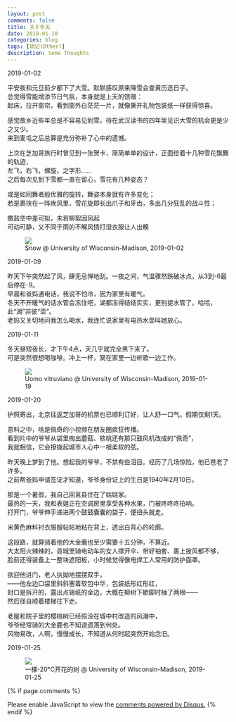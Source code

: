 ```yaml
---
layout: post
comments: false
title: 关于冬天
date: 2019-01-10
categories: blog
tags: [琐记(Other)]
description: Some Thoughts
---
```


2019-01-02

平安夜和元旦前夕都下了大雪。默默感叹原来降雪会查黄历选日子。  
总觉得雪能增添节日气氛，本身就是上天的馈赠：  
起床，拉开窗帘，看到窗外白茫茫一片，就像撕开礼物包装纸一样获得惊喜。

感觉故乡近些年总是不容易见到雪，待在武汉读书的四年里见识大雪的机会更是少之又少。  
来到麦屯之后总算是充分弥补了心中的遗憾。

上次在芝加哥旅行时曾见到一张贺卡，简简单单的设计，正面绘着十几种雪花飘舞的轨迹，  
左飞，右飞，螺旋，之字形……  
之后每次见到下雪都一直在留心，雪花有几种姿态？

或是如同舞者般优雅的旋转，舞姿本身就有许多变化；  
若是裹挟在一阵疾风里，雪花旋即长出爪子和牙齿，多出几分狂乱的战斗性；

撒盐空中差可拟，未若柳絮因风起  
可动可静，又不同于雨的不解风情打湿衣服让人出糗

<figure>
<img src="{{ "img/hwang_snow-min.jpg" | absolute_url }}" />
<figcaption>Snow @ University of Wisconsin-Madison, 2019-01-02 </figcaption>
</figure>

2019-01-09

昨天下午突然起了风，肆无忌惮地刮。一夜之间，气温骤然跌破冰点，从3到-6最后停在-9。  
早晨和爸妈通电话，我说不怕冷，因为家里有暖气。  
冬天不开暖气的话水管会冻住吧，湖都冻得结结实实，更别提水管了。哈哈，此“湖”非彼“壶”。  
老妈又关切地问我怎么喝水，我连忙说家里有电热水壶叫她放心。

2019-01-11

冬天昼短夜长，才下午4点，天几乎就完全黑下来了。  
可是突然很想喝咖啡。冲上一杯，窝在家里一边听歌一边工作。

<figure>
<img src="{{ "img/hwang_onsnow-min.jpg" | absolute_url }}" />
<figcaption>Uomo vitruviano @ University of Wisconsin-Madison, 2019-01-19 </figcaption>
</figure>

2019-01-20

护照寄出，北京往返芝加哥的机票也已顺利订好，让人舒一口气。假期仅剩1天。

意料之中，啥是佩奇的小视频在朋友圈疯狂传播。  
看到片中的爷爷从袋里掏出蘑菇、核桃还有那只鼓风机改成的“佩奇”，  
我就相信，它会撩拨起城市人心中一根柔软的弦。

昨天晚上梦到了他。想起我的爷爷，不禁有些泪目。经历了几场惊险，他已苍老了许多。  
之前帮爸妈申请签证才知道，爷爷身份证上的生日是1940年2月10日。

那是一个暑假，我自己回莒县住在了姑姑家。  
最热的一天，我和表姐正在空调房里享受各种水果，门被咚咚咚拍响。  
打开门，爷爷伸手递进两个鼓鼓囊囊的袋子，便扭头就走。  

米黄色麻料衬衣服服帖帖地粘在背上，透出白背心的轮廓。 

这段路，就算骑着他的大金鹿也至少需要十五分钟，不算近。  
大太阳火辣辣的，县城里骑电动车的女人撑开伞、带好袖套、裹上披风都不够，  
脸前还得装备上一整块遮阳板，小时候觉得像电焊工人常用的防护面罩。

欲迎他进门，老人执拗地摆摆双手，  
——他左边口袋里斜斜塞着软包中华，包装纸彤红彤红，  
封口是拆开的，露出点锡纸的金边，大概在柳树下歇脚时抽了两根——  
然后径自顺着楼梯往下走。

老屋和院子里的樱桃树已经殒没在城中村改造的风潮中，  
爷爷经常骑的大金鹿也不知道遗落到何处。  
风物易改，人啊，慢慢成长，不知道从何时起突然开始念旧。

2019-01-25

<figure>
<img src="{{ "img/hwang_icetree-min.jpg" | absolute_url }}" />
<figcaption>一棵-20°C开花的树 @ University of Wisconsin-Madison, 2019-01-25 </figcaption>
</figure>

{% if page.comments %}
<div id="disqus_thread"></div>
<script>

/**
*  RECOMMENDED CONFIGURATION VARIABLES: EDIT AND UNCOMMENT THE SECTION BELOW TO INSERT DYNAMIC VALUES FROM YOUR PLATFORM OR CMS.
*  LEARN WHY DEFINING THESE VARIABLES IS IMPORTANT: https://disqus.com/admin/universalcode/#configuration-variables*/
/*
var disqus_config = function () {
this.page.url = PAGE_URL;  // Replace PAGE_URL with your page's canonical URL variable
this.page.identifier = PAGE_IDENTIFIER; // Replace PAGE_IDENTIFIER with your page's unique identifier variable
};
*/
(function() { // DON'T EDIT BELOW THIS LINE
var d = document, s = d.createElement('script');
s.src = 'https://hanwangwisc-github-io.disqus.com/embed.js';
s.setAttribute('data-timestamp', +new Date());
(d.head || d.body).appendChild(s);
})();
</script>
<noscript>Please enable JavaScript to view the <a href="https://disqus.com/?ref_noscript">comments powered by Disqus.</a></noscript>
{% endif %}

